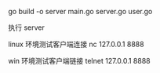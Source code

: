 
go build -o server main.go server.go user.go

执行 server

linux 环境测试客户端连接
nc 127.0.0.1 8888

win 环境测试客户端链接
telnet 127.0.0.1 8888
